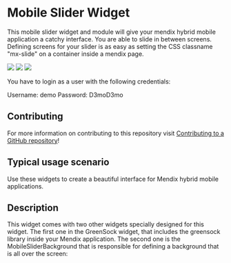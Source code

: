 # Mobile Slider Widget 

This mobile slider widget and module will give your mendix hybrid mobile application a catchy interface.
You are able to slide in between screens.
Defining screens for your slider is as easy as setting the CSS classname "mx-slide" on a container inside a mendix page.

![](https://github.com/mendix/MobileSlider/blob/master/assets/slide1b.png)
![](https://github.com/mendix/MobileSlider/blob/master/assets/slide2b.png)
![](https://github.com/mendix/MobileSlider/blob/master/assets/slide3b.png)

You have to login as a user with the following credentials:

Username: demo
Password: D3moD3mo

## Contributing

For more information on contributing to this repository visit [Contributing to a GitHub repository](https://world.mendix.com/display/howto50/Contributing+to+a+GitHub+repository)!

## Typical usage scenario

Use these widgets to create a beautiful interface for Mendix hybrid mobile applications.
 
## Description

This widget comes with two other widgets specially designed for this widget.
The first one in the GreenSock widget, that includes the greensock library inside your Mendix application.
The second one is the MobileSliderBackground that is responsible for defining a background that is all over the screen:


